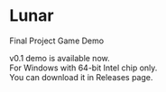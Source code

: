 # Lunar
Final Project Game Demo

v0.1 demo is available now.  
For Windows with 64-bit Intel chip only.  
You can download it in Releases page.
